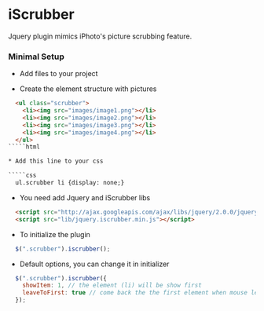 iScrubber
=========

Jquery plugin mimics iPhoto's picture scrubbing feature.

### Minimal Setup

* Add files to your project

* Create the element structure with pictures

`````html
  <ul class="scrubber">
    <li><img src="images/image1.png"></li>
    <li><img src="images/image2.png"></li>
    <li><img src="images/image3.png"></li>
    <li><img src="images/image4.png"></li>
  </ul>
`````html

* Add this line to your css

`````css
  ul.scrubber li {display: none;}
`````

* You need add Jquery and iScrubber libs

`````html
  <script src="http://ajax.googleapis.com/ajax/libs/jquery/2.0.0/jquery.min.js"></script>
  <script src="lib/jquery.iscrubber.min.js"></script>
`````

* To initialize the plugin

`````javascript
  $(".scrubber").iscrubber();
`````

* Default options, you can change it in initializer

`````javascript
  $(".scrubber").iscrubber({
    showItem: 1, // the element (li) will be show first
    leaveToFirst: true // come back the the first element when mouse leave scrubber
  });
`````
